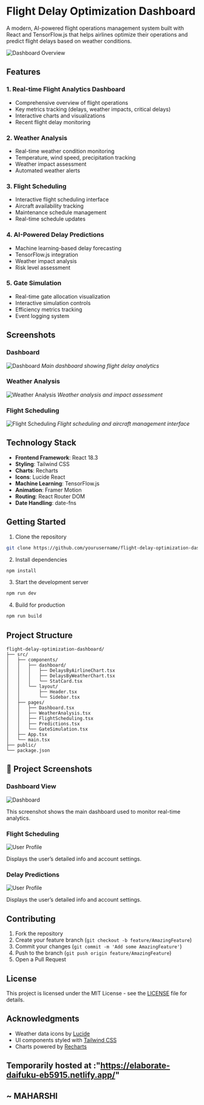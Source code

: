 # Flight Delay Optimization Dashboard

A modern, AI-powered flight operations management system built with React and TensorFlow.js that helps airlines optimize their operations and predict flight delays based on weather conditions.

![Dashboard Overview](https://images.pexels.com/photos/46148/aircraft-jet-landing-cloud-46148.jpeg?auto=compress&cs=tinysrgb&w=1260&h=750&dpr=2)

## Features

### 1. Real-time Flight Analytics Dashboard
- Comprehensive overview of flight operations
- Key metrics tracking (delays, weather impacts, critical delays)
- Interactive charts and visualizations
- Recent flight delay monitoring

### 2. Weather Analysis
- Real-time weather condition monitoring
- Temperature, wind speed, precipitation tracking
- Weather impact assessment
- Automated weather alerts

### 3. Flight Scheduling
- Interactive flight scheduling interface
- Aircraft availability tracking
- Maintenance schedule management
- Real-time schedule updates

### 4. AI-Powered Delay Predictions
- Machine learning-based delay forecasting
- TensorFlow.js integration
- Weather impact analysis
- Risk level assessment

### 5. Gate Simulation
- Real-time gate allocation visualization
- Interactive simulation controls
- Efficiency metrics tracking
- Event logging system

## Screenshots

### Dashboard
![Dashboard](./images/dashboard.jpeg)
*Main dashboard showing flight delay analytics*

### Weather Analysis
![Weather Analysis](https://images.pexels.com/photos/531756/pexels-photo-531756.jpeg?auto=compress&cs=tinysrgb&w=1260&h=750&dpr=2)
*Weather analysis and impact assessment*

### Flight Scheduling
![Flight Scheduling](https://images.pexels.com/photos/358319/pexels-photo-358319.jpeg?auto=compress&cs=tinysrgb&w=1260&h=750&dpr=2)
*Flight scheduling and aircraft management interface*

## Technology Stack

- **Frontend Framework**: React 18.3
- **Styling**: Tailwind CSS
- **Charts**: Recharts
- **Icons**: Lucide React
- **Machine Learning**: TensorFlow.js
- **Animation**: Framer Motion
- **Routing**: React Router DOM
- **Date Handling**: date-fns

## Getting Started

1. Clone the repository
```bash
git clone https://github.com/yourusername/flight-delay-optimization-dashboard.git
```

2. Install dependencies
```bash
npm install
```

3. Start the development server
```bash
npm run dev
```

4. Build for production
```bash
npm run build
```

## Project Structure

```
flight-delay-optimization-dashboard/
├── src/
│   ├── components/
│   │   ├── dashboard/
│   │   │   ├── DelaysByAirlineChart.tsx
│   │   │   ├── DelaysByWeatherChart.tsx
│   │   │   └── StatCard.tsx
│   │   └── layout/
│   │       ├── Header.tsx
│   │       └── Sidebar.tsx
│   ├── pages/
│   │   ├── Dashboard.tsx
│   │   ├── WeatherAnalysis.tsx
│   │   ├── FlightScheduling.tsx
│   │   ├── Predictions.tsx
│   │   └── GateSimulation.tsx
│   ├── App.tsx
│   └── main.tsx
├── public/
└── package.json
```
## 📸 Project Screenshots

### Dashboard View

![Dashboard](./images/dashboard-2.jpeg)


This screenshot shows the main dashboard used to monitor real-time analytics.

### Flight Scheduling
![User Profile](./images/flight-schedule.jpeg)

Displays the user’s detailed info and account settings.

### Delay Predictions
![User Profile](./images/delay-predictions.jpeg)

Displays the user’s detailed info and account settings.
## Contributing

1. Fork the repository
2. Create your feature branch (`git checkout -b feature/AmazingFeature`)
3. Commit your changes (`git commit -m 'Add some AmazingFeature'`)
4. Push to the branch (`git push origin feature/AmazingFeature`)
5. Open a Pull Request

## License

This project is licensed under the MIT License - see the [LICENSE](LICENSE) file for details.

## Acknowledgments

- Weather data icons by [Lucide](https://lucide.dev)
- UI components styled with [Tailwind CSS](https://tailwindcss.com)
- Charts powered by [Recharts](https://recharts.org)
## Temporarily hosted at :"https://elaborate-daifuku-eb5915.netlify.app/"

## ~ MAHARSHI
